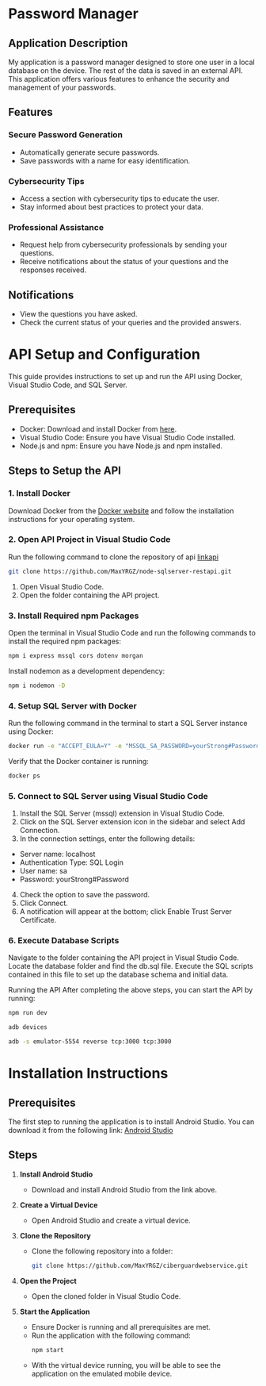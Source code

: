 # Password Manager

## Application Description

My application is a password manager designed to store one user in a local database on the device. The rest of the data is saved in an external API. This application offers various features to enhance the security and management of your passwords.

## Features

### Secure Password Generation

- Automatically generate secure passwords.
- Save passwords with a name for easy identification.

### Cybersecurity Tips

- Access a section with cybersecurity tips to educate the user.
- Stay informed about best practices to protect your data.

### Professional Assistance

- Request help from cybersecurity professionals by sending your questions.
- Receive notifications about the status of your questions and the responses received.

## Notifications

- View the questions you have asked.
- Check the current status of your queries and the provided answers.

# API Setup and Configuration

This guide provides instructions to set up and run the API using Docker, Visual Studio Code, and SQL Server.

## Prerequisites

- Docker: Download and install Docker from [here](https://www.docker.com/products/docker-desktop/).
- Visual Studio Code: Ensure you have Visual Studio Code installed.
- Node.js and npm: Ensure you have Node.js and npm installed.

## Steps to Setup the API

### 1. Install Docker

Download Docker from the [Docker website](https://www.docker.com/products/docker-desktop/) and follow the installation instructions for your operating system.

### 2. Open API Project in Visual Studio Code
Run the following command to clone the repository of api
[linkapi](https://github.com/MaxYRGZ/node-sqlserver-restapi.git)
```bash
git clone https://github.com/MaxYRGZ/node-sqlserver-restapi.git
```

1. Open Visual Studio Code.
2. Open the folder containing the API project.

### 3. Install Required npm Packages

Open the terminal in Visual Studio Code and run the following commands to install the required npm packages:

```bash
npm i express mssql cors dotenv morgan
```
Install nodemon as a development dependency:
```bash
npm i nodemon -D
```
### 4. Setup SQL Server with Docker
Run the following command in the terminal to start a SQL Server instance using Docker:
```bash
docker run -e "ACCEPT_EULA=Y" -e "MSSQL_SA_PASSWORD=yourStrong#Password" -p 1433:1433 -d mcr.microsoft.com/mssql/server:2022-latest
```
Verify that the Docker container is running:
```bash
docker ps
```
### 5. Connect to SQL Server using Visual Studio Code
1. Install the SQL Server (mssql) extension in Visual Studio Code.
2. Click on the SQL Server extension icon in the sidebar and select Add Connection.
3. In the connection settings, enter the following details:
- Server name: localhost
- Authentication Type: SQL Login
- User name: sa
- Password: yourStrong#Password
4. Check the option to save the password.
5. Click Connect.
6. A notification will appear at the bottom; click Enable Trust Server Certificate.
### 6. Execute Database Scripts
Navigate to the folder containing the API project in Visual Studio Code. Locate the database folder and find the db.sql file. Execute the SQL scripts contained in this file to set up the database schema and initial data.

Running the API
After completing the above steps, you can start the API by running:
```bash
npm run dev
```
```bash
adb devices
```
```bash
adb -s emulator-5554 reverse tcp:3000 tcp:3000
```
# Installation Instructions

## Prerequisites

The first step to running the application is to install Android Studio. You can download it from the following link:
[Android Studio](https://developer.android.com/studio?gad_source=1&gclid=Cj0KCQjwsPCyBhD4ARIsAPaaRf0lhgD3uxM9jl7r5KaKuqQcIeQbhjDsI_YxKmWjoDhpUwAQarvC8FAaAi7CEALw_wcB&gclsrc=aw.ds&hl=es-419)

## Steps

1. **Install Android Studio**
   - Download and install Android Studio from the link above.

2. **Create a Virtual Device**
   - Open Android Studio and create a virtual device.

3. **Clone the Repository**
   - Clone the following repository into a folder:
     ```bash
     git clone https://github.com/MaxYRGZ/ciberguardwebservice.git
     ```

4. **Open the Project**
   - Open the cloned folder in Visual Studio Code.

5. **Start the Application**
   - Ensure Docker is running and all prerequisites are met.
   - Run the application with the following command:
     ```bash
     npm start
     ```
   - With the virtual device running, you will be able to see the application on the emulated mobile device.

